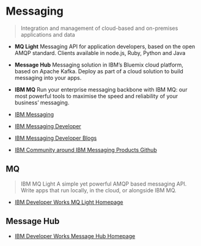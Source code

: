 Messaging
==

> Integration and management of cloud-based and on-premises applications and data 

- __MQ Light__ Messaging API for application developers, based on the open AMQP standard. Clients available in node.js, Ruby, Python and Java
- __Message Hub__ Messaging solution in IBM’s Bluemix cloud platform, based on Apache Kafka. Deploy as part of a cloud solution to build messaging into your apps.
- __IBM MQ__ Run your enterprise messaging backbone with IBM MQ: our most powerful tools to maximise the speed and reliability of your business’ messaging.


- [IBM Messaging](http://www-03.ibm.com/software/products/en/category/messaging)
- [IBM Messaging Developer](https://developer.ibm.com/messaging/)
- [IBM Messaging Developer Blogs](https://developer.ibm.com/messaging/blogs/)
- [IBM Community around IBM Messaging Products Github](Ihttps://github.com/ibm-messaging)

## MQ

> IBM MQ Light A simple yet powerful AMQP based messaging API. Write apps that run locally, in the cloud, or alongside IBM MQ.

- [IBM Developer Works MQ Light Homepage](https://developer.ibm.com/messaging/mq-light/)

## Message Hub

- [IBM Developer Works Message Hub Homepage](https://developer.ibm.com/messaging/message-hub/)